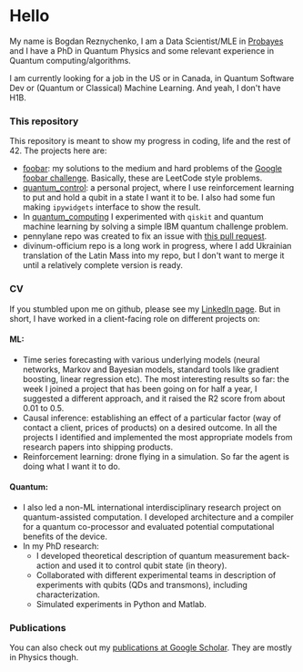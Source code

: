 # Hello

My name is Bogdan Reznychenko, I am a Data Scientist/MLE in [Probayes](https://www.probayes.com/en/) and I have a PhD in Quantum Physics and some relevant experience in Quantum computing/algorithms.

I am currently looking for a job in the US or in Canada, in Quantum Software Dev or (Quantum or Classical) Machine Learning. And yeah, I don't have H1B.

### This repository

This repository is meant to show my progress in coding, life and the rest of 42. The projects here are:

- [foobar](https://github.com/theodotk/foobar): my solutions to the medium and hard problems of the
[Google foobar challenge](https://towardsdatascience.com/google-foobar-challenge-level-1-3487bb252780).
Basically, these are LeetCode style problems.
- [quantum_control](https://github.com/theodotk/quantum_control): a personal project,
where I use reinforcement learning to put and hold a qubit in a state I want it to be. I also had some fun making `ipywidgets` interface to show the result.
- In [quantum_computing](https://github.com/theodotk/quantum_computing) I experimented with `qiskit` and quantum machine learning by solving a simple IBM quantum challenge problem.
- pennylane repo was created to fix an issue with [this pull request](https://github.com/PennyLaneAI/pennylane/pull/2686). 
- divinum-officium repo is a long work in progress, where I add Ukrainian translation of the Latin Mass into my repo,
but I don't want to merge it until a relatively complete version is ready.

### CV

If you stumbled upon me on github, please see my [LinkedIn page](https://www.linkedin.com/in/bogdan-reznychenko-phd/).
But in short, I have worked in a client-facing role on different projects on:

#### ML:

+ Time series forecasting with various underlying models (neural networks, Markov and Bayesian models, standard tools like gradient boosting, linear regression etc).
The most interesting results so far: the week I joined a project that has been going on for half a year, I suggested a different approach, and it raised the R2 score from about 0.01 to 0.5.
+ Causal inference: establishing an effect of a particular factor (way of contact a client, prices of products) on a desired outcome. In all the projects I identified and implemented the most appropriate models from research papers into shipping products.
+ Reinforcement learning: drone flying in a simulation. So far the agent is doing what I want it to do.

#### Quantum:

+ I also led a non-ML international interdisciplinary research project on quantum-assisted computation.
I developed architecture and a compiler for a quantum co-processor and evaluated potential computational benefits of the device.
+ In my PhD research:
  - I developed theoretical description of quantum measurement back-action and used it to control qubit state (in theory).
  - Collaborated with different experimental teams in description of experiments with qubits (QDs and transmons), including characterization.
  - Simulated experiments in Python and Matlab.

### Publications

You can also check out my [publications at Google Scholar](https://scholar.google.com.ua/citations?user=Pzrxt2YAAAAJ&hl=uk).
They are mostly in Physics though.
